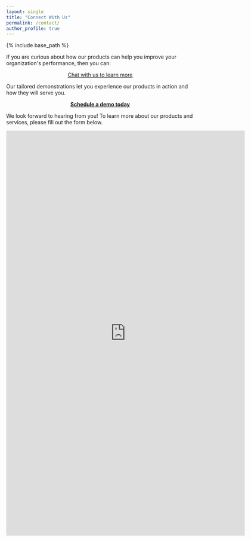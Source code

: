 ```yaml
---
layout: single
title: "Connect With Us"
permalink: /contact/
author_profile: true
---
```


{% include base_path %}

<!-- I added `style="font-weight:bold; text-align:center; display:block" ` after a and before href to
* make the hyperlinks bold
* center the text
-->
If you are curious about how our products can help you improve your organization's performance, then you can:

<!-- Calendly link widget begin -->
<link href="https://assets.calendly.com/assets/external/widget.css" rel="stylesheet">
<script src="https://assets.calendly.com/assets/external/widget.js" type="text/javascript" async></script>
<center>
<a class="btn btn--inluminare" href="" onclick="Calendly.initPopupWidget({url: 'https://calendly.com/fjsantam/30min?hide_gdpr_banner=1&primary_color=f49040'});return false;">Chat with us to learn more</a>
</center>
<!-- Calendly link widget end -->


Our tailored demonstrations let you experience our products in action and how they will serve you. 

<!-- Calendly link widget begin -->
<link href="https://assets.calendly.com/assets/external/widget.css" rel="stylesheet">
<script src="https://assets.calendly.com/assets/external/widget.js" type="text/javascript" async></script>
<a style="font-weight:bold; text-align:center; display:block" href="" onclick="Calendly.initPopupWidget({url: 'https://calendly.com/fjsantam/product-demo?hide_event_type_details=1&hide_gdpr_banner=1&primary_color=515aa8'});return false;">Schedule a demo today</a>
<!-- Calendly link widget end -->


We look forward to hearing from you! To learn more about our products and services, please fill out the form below.

<iframe src="https://docs.google.com/forms/d/e/1FAIpQLScXOG-MSCmcCZH6FjbAX04635WesXKle-5qLvSPYW298nD6Og/viewform?embedded=true" width="640" height="1084" frameborder="0" marginheight="0" marginwidth="0">Loading…</iframe>

<!-- Calendly inline widget begin -->
<!-- 
<div class="calendly-inline-widget" data-url="https://calendly.com/fjsantam?hide_landing_page_details=1&hide_gdpr_banner=1&primary_color=515aa8" style="min-width:320px;height:700px;"></div>
<script type="text/javascript" src="https://assets.calendly.com/assets/external/widget.js" async></script>
 -->
<!-- Calendly inline widget end -->
